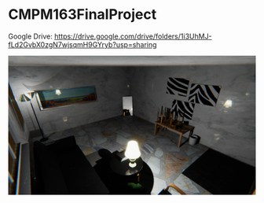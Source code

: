 # CMPM163FinalProject

Google Drive: https://drive.google.com/drive/folders/1i3UhMJ-fLd2GvbX0zgN7wjsqmH9GYryb?usp=sharing

![](Misc/image.png)
